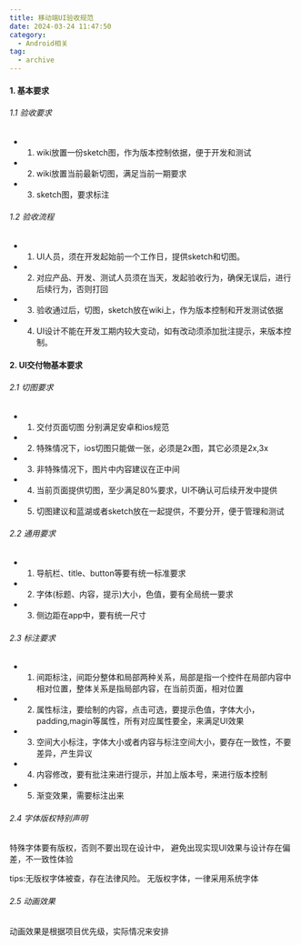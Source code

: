 ```yaml
---
title: 移动端UI验收规范
date: 2024-03-24 11:47:50
category:
  - Android相关
tag:
  - archive
---
```

#### 1. 基本要求

###### 1.1 验收要求
* 1. wiki放置一份sketch图，作为版本控制依据，便于开发和测试
* 2. wiki放置当前最新切图，满足当前一期要求
* 3. sketch图，要求标注

###### 1.2 验收流程
* 1. UI人员，须在开发起始前一个工作日，提供sketch和切图。
* 2. 对应产品、开发、测试人员须在当天，发起验收行为，确保无误后，进行后续行为，否则打回
* 3. 验收通过后，切图，sketch放在wiki上，作为版本控制和开发测试依据
* 4. UI设计不能在开发工期内较大变动，如有改动须添加批注提示，来版本控制。

#### 2. UI交付物基本要求

###### 2.1 切图要求
* 1. 交付页面切图 分别满足安卓和ios规范
* 2. 特殊情况下，ios切图只能做一张，必须是2x图，其它必须是2x,3x
* 3. 非特殊情况下，图片中内容建议在正中间
* 4. 当前页面提供切图，至少满足80%要求，UI不确认可后续开发中提供
* 5. 切图建议和蓝湖或者sketch放在一起提供，不要分开，便于管理和测试

###### 2.2 通用要求
* 1. 导航栏、title、button等要有统一标准要求
* 2. 字体(标题、内容，提示)大小，色值，要有全局统一要求
* 3. 侧边距在app中，要有统一尺寸

###### 2.3 标注要求
* 1. 间距标注，间距分整体和局部两种关系，局部是指一个控件在局部内容中相对位置，整体关系是指局部内容，在当前页面，相对位置
* 2. 属性标注，要绘制的内容，点击可选，要提示色值，字体大小，padding,magin等属性，所有对应属性要全，来满足UI效果
* 3. 空间大小标注，字体大小或者内容与标注空间大小，要存在一致性，不要差异，产生异议
* 4. 内容修改，要有批注来进行提示，并加上版本号，来进行版本控制
* 5. 渐变效果，需要标注出来

###### 2.4 字体版权特别声明
特殊字体要有版权，否则不要出现在设计中，
避免出现实现UI效果与设计存在偏差，不一致性体验

tips:无版权字体被查，存在法律风险。
无版权字体，一律采用系统字体
###### 2.5 动画效果
动画效果是根据项目优先级，实际情况来安排
